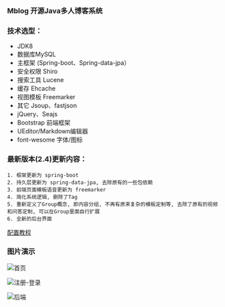﻿### Mblog 开源Java多人博客系统

### 技术选型：

* JDK8
* 数据库MySQL
* 主框架 (Spring-boot、Spring-data-jpa）
* 安全权限 Shiro
* 搜索工具 Lucene
* 缓存 Ehcache
* 视图模板 Freemarker
* 其它 Jsoup、fastjson
* jQuery、Seajs
* Bootstrap 前端框架
* UEditor/Markdown编辑器
* font-wesome 字体/图标

### 最新版本(2.4)更新内容：
    1. 框架更新为 spring-boot
    2. 持久层更新为 spring-data-jpa, 去除原有的一些包依赖
    3. 前端页面模板语音更新为 freemarker
    4. 简化系统逻辑, 删除了Tag
    5. 重新定义了Group概念, 即内容分组, 不再有原来复杂的模板定制等, 去除了原有的视频和问答定制, 可以在Group里面自行扩展
    6. 全新的后台界面


[配置教程](http://www.mtons.com/dock/mblog)
    
### 图片演示 

![首页](https://gitee.com/uploads/images/2017/1220/104748_cac3751e_330414.jpeg "未标题-1.jpg")

![注册-登录](https://gitee.com/uploads/images/2017/1220/104804_832a7479_330414.jpeg "未标题-2.jpg")

![后端](https://gitee.com/uploads/images/2017/1220/104821_5728e84b_330414.jpeg "未标题-4.jpg")
